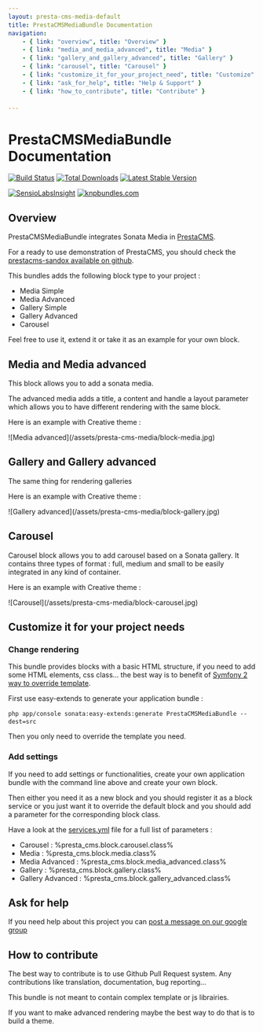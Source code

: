 ```yaml
---
layout: presta-cms-media-default
title: PrestaCMSMediaBundle Documentation
navigation:
    - { link: "overview", title: "Overview" }
    - { link: "media_and_media_advanced", title: "Media" }
    - { link: "gallery_and_gallery_advanced", title: "Gallery" }
    - { link: "carousel", title: "Carousel" }
    - { link: "customize_it_for_your_project_need", title: "Customize" }
    - { link: "ask_for_help", title: "Help & Support" }
    - { link: "how_to_contribute", title: "Contribute" }

---
```



# PrestaCMSMediaBundle Documentation

[![Build Status](https://secure.travis-ci.org/prestaconcept/PrestaCMSMediaBundle.png)](http://travis-ci.org/prestaconcept/PrestaCMSMediaBundle)
[![Total Downloads](https://poser.pugx.org/presta/cms-media-bundle/downloads.png)](https://packagist.org/packages/presta/cms-media-bundle)
[![Latest Stable Version](https://poser.pugx.org/presta/cms-media-bundle/v/stable.png)](https://packagist.org/packages/presta/cms-media-bundle)

[![SensioLabsInsight](https://insight.sensiolabs.com/projects/d4e48cf2-8182-4eae-a7aa-f2c370cffb55/big.png)](https://insight.sensiolabs.com/projects/d4e48cf2-8182-4eae-a7aa-f2c370cffb55)
[![knpbundles.com](http://knpbundles.com/prestaconcept/PrestaCMSMediaBundle/badge)](http://knpbundles.com/prestaconcept/PrestaCMSMediaBundle)

## Overview

PrestaCMSMediaBundle integrates Sonata Media in [PrestaCMS][1].

For a ready to use demonstration of PrestaCMS, you should check the [prestacms-sandox available on github][7].

This bundles adds the following block type to your project :

-   Media Simple
-   Media Advanced
-   Gallery Simple
-   Gallery Advanced
-   Carousel

Feel free to use it, extend it or take it as an example for your own block.

## Media and Media advanced

This block allows you to add a sonata media.

The advanced media adds a title, a content and handle a layout parameter which allows you to have different rendering with the same block.

Here is an example with Creative theme :

<p class="center" markdown="1">
![Media advanced](/assets/presta-cms-media/block-media.jpg)
</p>

## Gallery and Gallery advanced

The same thing for rendering galleries

Here is an example with Creative theme :

<p class="center" markdown="1">
![Gallery advanced](/assets/presta-cms-media/block-gallery.jpg)
</p>

## Carousel

Carousel block allows you to add carousel based on a Sonata gallery. It contains three types of format : full, medium and small to be easily integrated in any kind of container.

Here is an example with Creative theme :

<p class="center" markdown="1">
![Carousel](/assets/presta-cms-media/block-carousel.jpg)
</p>

## Customize it for your project needs

### Change rendering

This bundle provides blocks with a basic HTML structure, if you need to add some HTML elements, css class... the best way is to benefit of [Symfony 2
way to override template][5].

First use easy-extends to generate your application bundle :

    php app/console sonata:easy-extends:generate PrestaCMSMediaBundle --dest=src

Then you only need to override the template you need.

### Add settings

If you need to add settings or functionalities, create your own application bundle with the command line above and create your own block.

Then either you need it as a new block and you should register it as a block service or you just want it to override the default block and you should
add a parameter for the corresponding block class.

Have a look at the [services.yml][6] file for a full list of parameters :

-   Carousel : %presta_cms.block.carousel.class%
-   Media : %presta_cms.block.media.class%
-   Media Advanced : %presta_cms.block.media_advanced.class%
-   Gallery : %presta_cms.block.gallery.class%
-   Gallery Advanced : %presta_cms.block.gallery_advanced.class%

## Ask for help ##

If you need help about this project you can [post a message on our google group][3]

## How to contribute ##

The best way to contribute is to use Github Pull Request system. Any contributions like translation, documentation, bug reporting...

This bundle is not meant to contain complex template or js librairies.

If you want to make advanced rendering maybe the best way to do that is to build a theme.


[1]: https://github.com/prestaconcept/PrestaCMSCoreBundle
[2]: https://github.com/prestaconcept/prestacms-sandbox
[3]: https://groups.google.com/forum/?hl=fr&fromgroups#!forum/prestacms-devs
[4]: http://sonata-project.org/bundles/media/master/doc/reference/installation.html
[5]: http://symfony.com/doc/2.0/book/templating.html#overriding-bundle-templates
[6]: https://github.com/prestaconcept/PrestaCMSMediaBundle/blob/master/Resources/config/services.yml
[7]: http://sandbox.prestacms.fr/medias/media
